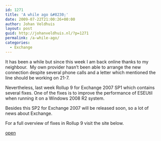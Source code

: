 ```yaml
---
id: 1271
title: 'A while ago &#8230;'
date: 2009-07-22T21:00:26+00:00
author: Johan Veldhuis
layout: post
guid: http://johanveldhuis.nl/?p=1271
permalink: /a-while-ago/
categories:
  - Exchange
---
```

It has been a while but since this week I am back online thanks to my neighbour.  My own provider hasn&#8217;t been able to arrange the new connection despite several phone calls and a letter which mentioned the line should be working on 21-7.

Nevertheless, last week Rollup 9 for Exchange 2007 SP1 which contains several fixes. One of the fixes is to improve the performance of ESEUtil when running it on a Windows 2008 R2 system.

Besides this SP2 for Exchange 2007 will be released soon, so a lot of news about Exchange.

For a full overview of fixes in Rollup 9 visit the site below.

<a href="http://support.microsoft.com/kb/970162" target="_blank">open</a>